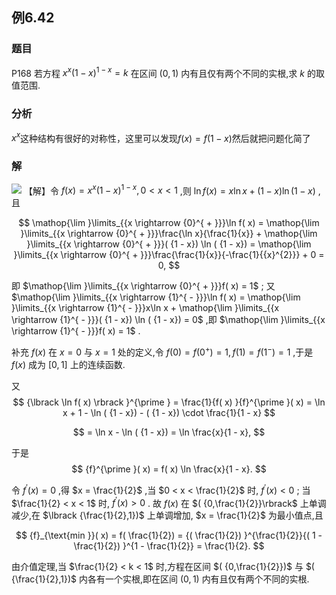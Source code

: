 ## 例6.42
### 题目
P168 若方程 ${x}^{x}{( 1 - x) }^{1 - x} = k$ 在区间 $( {0,1})$ 内有且仅有两个不同的实根,求 $k$ 的取值范围.
### 分析
$x^x$这种结构有很好的对称性，这里可以发现$f(x)=f(1-x)$然后就把问题化简了
### 解
![](https://img.hwenyi.tech/202410101241893.webp)
【解】令 $f( x) = {x}^{x}{( 1 - x) }^{1 - x},0 < x < 1$ ,则 $\ln f( x) = x\ln x + ( {1 - x}) \ln ( {1 - x})$ ,且

$$
\mathop{\lim }\limits_{{x \rightarrow {0}^{ + }}}\ln f( x) = \mathop{\lim }\limits_{{x \rightarrow {0}^{ + }}}\frac{\ln x}{\frac{1}{x}} + \mathop{\lim }\limits_{{x \rightarrow {0}^{ + }}}( {1 - x}) \ln ( {1 - x}) = \mathop{\lim }\limits_{{x \rightarrow {0}^{ + }}}\frac{\frac{1}{x}}{-\frac{1}{{x}^{2}}} + 0 = 0,
$$

即 $\mathop{\lim }\limits_{{x \rightarrow {0}^{ + }}}f( x) = 1$ ; 又 $\mathop{\lim }\limits_{{x \rightarrow {1}^{ - }}}\ln f( x) = \mathop{\lim }\limits_{{x \rightarrow {1}^{ - }}}x\ln x + \mathop{\lim }\limits_{{x \rightarrow {1}^{ - }}}( {1 - x}) \ln ( {1 - x}) = 0$ ,即 $\mathop{\lim }\limits_{{x \rightarrow {1}^{ - }}}f( x) = 1$ .

补充 $f( x)$ 在 $x = 0$ 与 $x = 1$ 处的定义,令 $f( 0) = f( {0}^{ + }) = 1, f( 1) = f( {1}^{ - }) = 1$ ,于是 $f( x)$ 成为 $\lbrack {0,1}\rbrack$ 上的连续函数.

又
$$
{\lbrack \ln f( x) \rbrack }^{\prime } = \frac{1}{f( x) }{f}^{\prime }( x) = \ln x + 1 - \ln ( {1 - x}) - ( {1 - x}) \cdot \frac{1}{1 - x}
$$

$$
= \ln x - \ln ( {1 - x}) = \ln \frac{x}{1 - x},
$$

于是
$$
{f}^{\prime }( x) = f( x) \ln \frac{x}{1 - x}.
$$

令 ${f}^{\prime }( x) = 0$ ,得 $x = \frac{1}{2}$ ,当 $0 < x < \frac{1}{2}$ 时, ${f}^{\prime }( x) < 0$ ; 当 $\frac{1}{2} < x < 1$ 时, ${f}^{\prime }( x) > 0$ . 故 $f( x)$ 在 $( {0,\frac{1}{2}}\rbrack$ 上单调减少,在 $\lbrack {\frac{1}{2},1})$ 上单调增加, $x = \frac{1}{2}$ 为最小值点,且

$$
{f}_{\text{min }}( x) = f( \frac{1}{2}) = {( \frac{1}{2}) }^{\frac{1}{2}}{( 1 - \frac{1}{2}) }^{1 - \frac{1}{2}} = \frac{1}{2}.
$$

由介值定理,当 $\frac{1}{2} < k < 1$ 时,方程在区间 $( {0,\frac{1}{2}})$ 与 $( {\frac{1}{2},1})$ 内各有一个实根,即在区间 $( {0,1})$ 内有且仅有两个不同的实根.